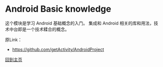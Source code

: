 # Android Basic knowledge

这个模块是学习 Android 基础概念的入门。
集成和 Android 相关的库和用法，技术中台即是一个技术糅合的概念。

原Link：

* https://github.com/getActivity/AndroidProject

[回到主页](../../../README.md)
